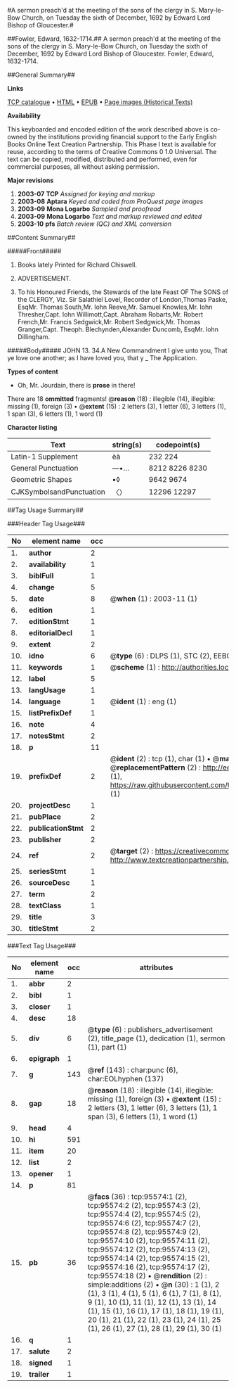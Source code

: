 #A sermon preach'd at the meeting of the sons of the clergy in S. Mary-le-Bow Church, on Tuesday the sixth of December, 1692 by Edward Lord Bishop of Gloucester.#

##Fowler, Edward, 1632-1714.##
A sermon preach'd at the meeting of the sons of the clergy in S. Mary-le-Bow Church, on Tuesday the sixth of December, 1692 by Edward Lord Bishop of Gloucester.
Fowler, Edward, 1632-1714.

##General Summary##

**Links**

[TCP catalogue](http://www.ota.ox.ac.uk/tcp/)  • 
[HTML](http://tei.it.ox.ac.uk/tcp/Texts-HTML/free/A40/A40095.html)  • 
[EPUB](http://tei.it.ox.ac.uk/tcp/Texts-EPUB/free/A40/A40095.epub) • 
[Page images (Historical Texts)](https://data.historicaltexts.jisc.ac.uk/view?pubId=eebo-12927403e&pageId=eebo-12927403e-95574-1)

**Availability**

This keyboarded and encoded edition of the
	       work described above is co-owned by the institutions
	       providing financial support to the Early English Books
	       Online Text Creation Partnership. This Phase I text is
	       available for reuse, according to the terms of Creative
	       Commons 0 1.0 Universal. The text can be copied,
	       modified, distributed and performed, even for
	       commercial purposes, all without asking permission.

**Major revisions**

1. __2003-07__ __TCP__ *Assigned for keying and markup*
1. __2003-08__ __Aptara__ *Keyed and coded from ProQuest page images*
1. __2003-09__ __Mona Logarbo__ *Sampled and proofread*
1. __2003-09__ __Mona Logarbo__ *Text and markup reviewed and edited*
1. __2003-10__ __pfs__ *Batch review (QC) and XML conversion*

##Content Summary##

#####Front#####

1. Books lately Printed for Richard Chiswell.

1. ADVERTISEMENT.

1. To his Honoured Friends, the
Stewards of the late Feast
OF
The SONS of the CLERGY, Viz.
Sir Salathiel Lovel, Recorder of London,Thomas Paske, EsqMr. Thomas South,Mr. Iohn Reeve,Mr. Samuel Knowles,Mr. Iohn Thresher,Capt. Iohn Willimott,Capt. Abraham Robarts,Mr. Robert French,Mr. Francis Sedgwick,Mr. Robert Sedgwick,Mr. Thomas Granger,Capt. Theoph. Blechynden,Alexander Duncomb, EsqMr. Iohn Dillingham.

#####Body#####
JOHN 13. 34.A New Commandment I give unto you,
That ye love one another; as I have
loved you, that y
    _ The Application.

**Types of content**

  * Oh, Mr. Jourdain, there is **prose** in there!

There are 18 **ommitted** fragments! 
 @__reason__ (18) : illegible (14), illegible: missing (1), foreign (3)  •  @__extent__ (15) : 2 letters (3), 1 letter (6), 3 letters (1), 1 span (3), 6 letters (1), 1 word (1)

**Character listing**


|Text|string(s)|codepoint(s)|
|---|---|---|
|Latin-1 Supplement|èà|232 224|
|General Punctuation|—•…|8212 8226 8230|
|Geometric Shapes|▪◊|9642 9674|
|CJKSymbolsandPunctuation|〈〉|12296 12297|

##Tag Usage Summary##

###Header Tag Usage###

|No|element name|occ|attributes|
|---|---|---|---|
|1.|__author__|2||
|2.|__availability__|1||
|3.|__biblFull__|1||
|4.|__change__|5||
|5.|__date__|8| @__when__ (1) : 2003-11 (1)|
|6.|__edition__|1||
|7.|__editionStmt__|1||
|8.|__editorialDecl__|1||
|9.|__extent__|2||
|10.|__idno__|6| @__type__ (6) : DLPS (1), STC (2), EEBO-CITATION (1), OCLC (1), VID (1)|
|11.|__keywords__|1| @__scheme__ (1) : http://authorities.loc.gov/ (1)|
|12.|__label__|5||
|13.|__langUsage__|1||
|14.|__language__|1| @__ident__ (1) : eng (1)|
|15.|__listPrefixDef__|1||
|16.|__note__|4||
|17.|__notesStmt__|2||
|18.|__p__|11||
|19.|__prefixDef__|2| @__ident__ (2) : tcp (1), char (1)  •  @__matchPattern__ (2) : ([0-9\-]+):([0-9IVX]+) (1), (.+) (1)  •  @__replacementPattern__ (2) : http://eebo.chadwyck.com/downloadtiff?vid=$1&page=$2 (1), https://raw.githubusercontent.com/textcreationpartnership/Texts/master/tcpchars.xml#$1 (1)|
|20.|__projectDesc__|1||
|21.|__pubPlace__|2||
|22.|__publicationStmt__|2||
|23.|__publisher__|2||
|24.|__ref__|2| @__target__ (2) : https://creativecommons.org/publicdomain/zero/1.0/ (1), http://www.textcreationpartnership.org/docs/. (1)|
|25.|__seriesStmt__|1||
|26.|__sourceDesc__|1||
|27.|__term__|2||
|28.|__textClass__|1||
|29.|__title__|3||
|30.|__titleStmt__|2||


###Text Tag Usage###

|No|element name|occ|attributes|
|---|---|---|---|
|1.|__abbr__|2||
|2.|__bibl__|1||
|3.|__closer__|1||
|4.|__desc__|18||
|5.|__div__|6| @__type__ (6) : publishers_advertisement (2), title_page (1), dedication (1), sermon (1), part (1)|
|6.|__epigraph__|1||
|7.|__g__|143| @__ref__ (143) : char:punc (6), char:EOLhyphen (137)|
|8.|__gap__|18| @__reason__ (18) : illegible (14), illegible: missing (1), foreign (3)  •  @__extent__ (15) : 2 letters (3), 1 letter (6), 3 letters (1), 1 span (3), 6 letters (1), 1 word (1)|
|9.|__head__|4||
|10.|__hi__|591||
|11.|__item__|20||
|12.|__list__|2||
|13.|__opener__|1||
|14.|__p__|81||
|15.|__pb__|36| @__facs__ (36) : tcp:95574:1 (2), tcp:95574:2 (2), tcp:95574:3 (2), tcp:95574:4 (2), tcp:95574:5 (2), tcp:95574:6 (2), tcp:95574:7 (2), tcp:95574:8 (2), tcp:95574:9 (2), tcp:95574:10 (2), tcp:95574:11 (2), tcp:95574:12 (2), tcp:95574:13 (2), tcp:95574:14 (2), tcp:95574:15 (2), tcp:95574:16 (2), tcp:95574:17 (2), tcp:95574:18 (2)  •  @__rendition__ (2) : simple:additions (2)  •  @__n__ (30) : 1 (1), 2 (1), 3 (1), 4 (1), 5 (1), 6 (1), 7 (1), 8 (1), 9 (1), 10 (1), 11 (1), 12 (1), 13 (1), 14 (1), 15 (1), 16 (1), 17 (1), 18 (1), 19 (1), 20 (1), 21 (1), 22 (1), 23 (1), 24 (1), 25 (1), 26 (1), 27 (1), 28 (1), 29 (1), 30 (1)|
|16.|__q__|1||
|17.|__salute__|2||
|18.|__signed__|1||
|19.|__trailer__|1||
